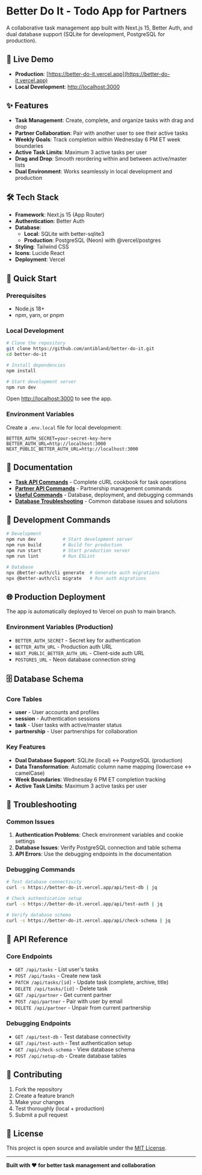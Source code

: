 # Better Do It - Todo App for Partners

A collaborative task management app built with Next.js 15, Better Auth, and dual database support (SQLite for development, PostgreSQL for production).

## 🚀 **Live Demo**

- **Production**: [https://better-do-it.vercel.app](https://better-do-it.vercel.app)
- **Local Development**: [http://localhost:3000](http://localhost:3000)

## ✨ **Features**

- **Task Management**: Create, complete, and organize tasks with drag and drop
- **Partner Collaboration**: Pair with another user to see their active tasks
- **Weekly Goals**: Track completion within Wednesday 6 PM ET week boundaries
- **Active Task Limits**: Maximum 3 active tasks per user
- **Drag and Drop**: Smooth reordering within and between active/master lists
- **Dual Environment**: Works seamlessly in local development and production

## 🛠 **Tech Stack**

- **Framework**: Next.js 15 (App Router)
- **Authentication**: Better Auth
- **Database**:
  - **Local**: SQLite with better-sqlite3
  - **Production**: PostgreSQL (Neon) with @vercel/postgres
- **Styling**: Tailwind CSS
- **Icons**: Lucide React
- **Deployment**: Vercel

## 🚀 **Quick Start**

### Prerequisites

- Node.js 18+
- npm, yarn, or pnpm

### Local Development

```bash
# Clone the repository
git clone https://github.com/antibland/better-do-it.git
cd better-do-it

# Install dependencies
npm install

# Start development server
npm run dev
```

Open [http://localhost:3000](http://localhost:3000) to see the app.

### Environment Variables

Create a `.env.local` file for local development:

```env
BETTER_AUTH_SECRET=your-secret-key-here
BETTER_AUTH_URL=http://localhost:3000
NEXT_PUBLIC_BETTER_AUTH_URL=http://localhost:3000
```

## 📖 **Documentation**

- **[Task API Commands](curl-tasks.md)** - Complete cURL cookbook for task operations
- **[Partner API Commands](curl-partners.md)** - Partnership management commands
- **[Useful Commands](useful-commands.md)** - Database, deployment, and debugging commands
- **[Database Troubleshooting](db-troubleshooting.md)** - Common database issues and solutions

## 🔧 **Development Commands**

```bash
# Development
npm run dev          # Start development server
npm run build        # Build for production
npm run start        # Start production server
npm run lint         # Run ESLint

# Database
npx @better-auth/cli generate  # Generate auth migrations
npx @better-auth/cli migrate   # Run auth migrations
```

## 🌐 **Production Deployment**

The app is automatically deployed to Vercel on push to main branch.

### Environment Variables (Production)

- `BETTER_AUTH_SECRET` - Secret key for authentication
- `BETTER_AUTH_URL` - Production auth URL
- `NEXT_PUBLIC_BETTER_AUTH_URL` - Client-side auth URL
- `POSTGRES_URL` - Neon database connection string

## 🗄 **Database Schema**

### Core Tables

- **user** - User accounts and profiles
- **session** - Authentication sessions
- **task** - User tasks with active/master status
- **partnership** - User partnerships for collaboration

### Key Features

- **Dual Database Support**: SQLite (local) ↔ PostgreSQL (production)
- **Data Transformation**: Automatic column name mapping (lowercase ↔ camelCase)
- **Week Boundaries**: Wednesday 6 PM ET completion tracking
- **Active Task Limits**: Maximum 3 active tasks per user

## 🐛 **Troubleshooting**

### Common Issues

1. **Authentication Problems**: Check environment variables and cookie settings
2. **Database Issues**: Verify PostgreSQL connection and table schema
3. **API Errors**: Use the debugging endpoints in the documentation

### Debugging Commands

```bash
# Test database connectivity
curl -s https://better-do-it.vercel.app/api/test-db | jq

# Check authentication setup
curl -s https://better-do-it.vercel.app/api/test-auth | jq

# Verify database schema
curl -s https://better-do-it.vercel.app/api/check-schema | jq
```

## 📝 **API Reference**

### Core Endpoints

- `GET /api/tasks` - List user's tasks
- `POST /api/tasks` - Create new task
- `PATCH /api/tasks/[id]` - Update task (complete, archive, title)
- `DELETE /api/tasks/[id]` - Delete task
- `GET /api/partner` - Get current partner
- `POST /api/partner` - Pair with user by email
- `DELETE /api/partner` - Unpair from current partnership

### Debugging Endpoints

- `GET /api/test-db` - Test database connectivity
- `GET /api/test-auth` - Test authentication setup
- `GET /api/check-schema` - View database schema
- `POST /api/setup-db` - Create database tables

## 🤝 **Contributing**

1. Fork the repository
2. Create a feature branch
3. Make your changes
4. Test thoroughly (local + production)
5. Submit a pull request

## 📄 **License**

This project is open source and available under the [MIT License](LICENSE).

---

**Built with ❤️ for better task management and collaboration**
